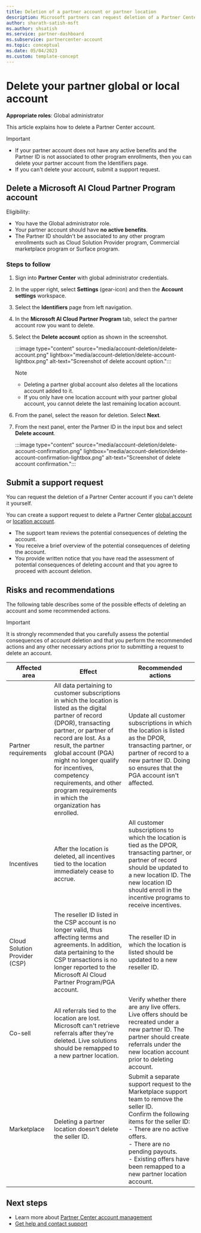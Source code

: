 ```yaml
---
title: Deletion of a partner account or partner location
description: Microsoft partners can request deletion of a Partner Center account or location.  
author: sharath-satish-msft
ms.author: shsatish
ms.service: partner-dashboard
ms.subservice: partnercenter-account
ms.topic: conceptual 
ms.date: 05/04/2023
ms.custom: template-concept
---
```


# Delete your partner global or local account

**Appropriate roles**: Global administrator

This article explains how to delete a Partner Center account.

>[!IMPORTANT]
>
>- If your partner account does not have any active benefits and the Partner ID is not associated to other program enrollments, then you can delete your partner account from the Identifiers page.
>- If you can't delete your account, submit a support request.

## Delete a Microsoft AI Cloud Partner Program account

Eligibility:

- You have the Global administrator role.
- Your partner account should have **no active benefits**.
- The Partner ID shouldn't be associated to any other program enrollments such as Cloud Solution Provider program, Commercial marketplace program or Surface program.

### Steps to follow

1. Sign into **Partner Center** with global administrator credentials.
1. In the upper right, select **Settings** (gear-icon) and then the **Account settings** workspace.
1. Select the **Identifiers** page from left navigation.
1. In the **Microsoft AI Cloud Partner Program** tab, select the partner account row you want to delete.
1. Select the **Delete account** option as shown in the screenshot.

   :::image type="content" source="media/account-deletion/delete-account.png" lightbox="media/account-deletion/delete-account-lightbox.png" alt-text="Screenshot of delete account option.":::

   > [!NOTE]
   >
   > - Deleting a partner global account also deletes all the locations account added to it.
   > - If you only have one location account with your partner global account, you cannot delete the last remaining location account.

1. From the panel, select the reason for deletion. Select **Next**.
1. From the next panel, enter the Partner ID in the input box and select **Delete account**.

   :::image type="content" source="media/account-deletion/delete-account-confirmation.png" lightbox="media/account-deletion/delete-account-confirmation-lightbox.png" alt-text="Screenshot of delete account confirmation.":::

## Submit a support request

You can request the deletion of a Partner Center account if you can't delete it yourself.

You can create a support request to delete a Partner Center [global account](https://partner.microsoft.com/support/?stage=2&topicid=cff8890b-b8cb-ba22-6e16-c972dc201fde) or [location account](https://partner.microsoft.com/support/?stage=2&topicid=b2aaafc9-0468-ef8d-4e73-bf9669310f4c).

- The support team reviews the potential consequences of deleting the account.
- You receive a brief overview of the potential consequences of deleting the account.
- You provide written notice that you have read the assessment of potential consequences of deleting account and that you agree to proceed with account deletion.  

## Risks and recommendations

The following table describes some of the possible effects of deleting an account and some recommended actions.

> [!IMPORTANT]
> It is strongly recommended that you carefully assess the potential consequences of account deletion and that you perform the recommended actions and any other necessary actions prior to submitting a request to delete an account.

| Affected area | Effect | Recommended actions |
|---|---|---|
| Partner requirements | All data pertaining to customer subscriptions in which the location is listed as the digital partner of record (DPOR), transacting partner, or partner of record are lost. As a result, the partner global account (PGA) might no longer qualify for incentives, competency requirements, and other program requirements in which the organization has enrolled.| Update all customer subscriptions in which the location is listed as the DPOR, transacting partner, or partner of record to a new partner ID. Doing so ensures that the PGA account isn't affected.|
| Incentives | After the location is deleted, all incentives tied to the location immediately cease to accrue. | All customer subscriptions to which the location is tied as the DPOR, transacting partner, or partner of record should be updated to a new location ID. The new location ID should enroll in the incentive programs to receive incentives. |
| Cloud Solution Provider (CSP) | The reseller ID listed in the CSP account is no longer valid, thus affecting terms and agreements. In addition, data pertaining to the CSP transactions is no longer reported to the Microsoft AI Cloud Partner Program/PGA account. | The reseller ID in which the location is listed should be updated to a new reseller ID. |
| Co-sell | All referrals tied to the location are lost. Microsoft can't retrieve referrals after they're deleted. Live solutions should be remapped to a new partner location. | Verify whether there are any live offers. Live offers should be recreated under a new partner ID. The partner should create referrals under the new location account prior to deleting account.|
| Marketplace | Deleting a partner location doesn't delete the seller ID. |  Submit a separate support request to the Marketplace support team to remove the seller ID. <br> Confirm the following items for the seller ID:<br> - There are no active offers. <br> - There are no pending payouts. <br> - Existing offers have been remapped to a new partner location account.

## Next steps

- Learn more about [Partner Center account management](partner-center-account-setup.md)
- [Get help and contact support](report-problems-with-partner-center.md)

